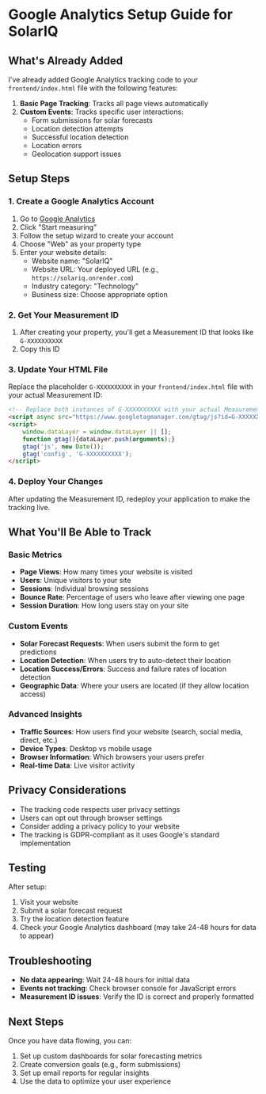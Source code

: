 # Google Analytics Setup Guide for SolarIQ

## What's Already Added

I've already added Google Analytics tracking code to your `frontend/index.html` file with the following features:

1. **Basic Page Tracking**: Tracks all page views automatically
2. **Custom Events**: Tracks specific user interactions:
   - Form submissions for solar forecasts
   - Location detection attempts
   - Successful location detection
   - Location errors
   - Geolocation support issues

## Setup Steps

### 1. Create a Google Analytics Account

1. Go to [Google Analytics](https://analytics.google.com/)
2. Click "Start measuring"
3. Follow the setup wizard to create your account
4. Choose "Web" as your property type
5. Enter your website details:
   - Website name: "SolarIQ"
   - Website URL: Your deployed URL (e.g., `https://solariq.onrender.com`)
   - Industry category: "Technology"
   - Business size: Choose appropriate option

### 2. Get Your Measurement ID

1. After creating your property, you'll get a Measurement ID that looks like `G-XXXXXXXXXX`
2. Copy this ID

### 3. Update Your HTML File

Replace the placeholder `G-XXXXXXXXXX` in your `frontend/index.html` file with your actual Measurement ID:

```html
<!-- Replace both instances of G-XXXXXXXXXX with your actual Measurement ID -->
<script async src="https://www.googletagmanager.com/gtag/js?id=G-XXXXXXXXXX"></script>
<script>
    window.dataLayer = window.dataLayer || [];
    function gtag(){dataLayer.push(arguments);}
    gtag('js', new Date());
    gtag('config', 'G-XXXXXXXXXX');
</script>
```

### 4. Deploy Your Changes

After updating the Measurement ID, redeploy your application to make the tracking live.

## What You'll Be Able to Track

### Basic Metrics
- **Page Views**: How many times your website is visited
- **Users**: Unique visitors to your site
- **Sessions**: Individual browsing sessions
- **Bounce Rate**: Percentage of users who leave after viewing one page
- **Session Duration**: How long users stay on your site

### Custom Events
- **Solar Forecast Requests**: When users submit the form to get predictions
- **Location Detection**: When users try to auto-detect their location
- **Location Success/Errors**: Success and failure rates of location detection
- **Geographic Data**: Where your users are located (if they allow location access)

### Advanced Insights
- **Traffic Sources**: How users find your website (search, social media, direct, etc.)
- **Device Types**: Desktop vs mobile usage
- **Browser Information**: Which browsers your users prefer
- **Real-time Data**: Live visitor activity

## Privacy Considerations

- The tracking code respects user privacy settings
- Users can opt out through browser settings
- Consider adding a privacy policy to your website
- The tracking is GDPR-compliant as it uses Google's standard implementation

## Testing

After setup:
1. Visit your website
2. Submit a solar forecast request
3. Try the location detection feature
4. Check your Google Analytics dashboard (may take 24-48 hours for data to appear)

## Troubleshooting

- **No data appearing**: Wait 24-48 hours for initial data
- **Events not tracking**: Check browser console for JavaScript errors
- **Measurement ID issues**: Verify the ID is correct and properly formatted

## Next Steps

Once you have data flowing, you can:
1. Set up custom dashboards for solar forecasting metrics
2. Create conversion goals (e.g., form submissions)
3. Set up email reports for regular insights
4. Use the data to optimize your user experience 